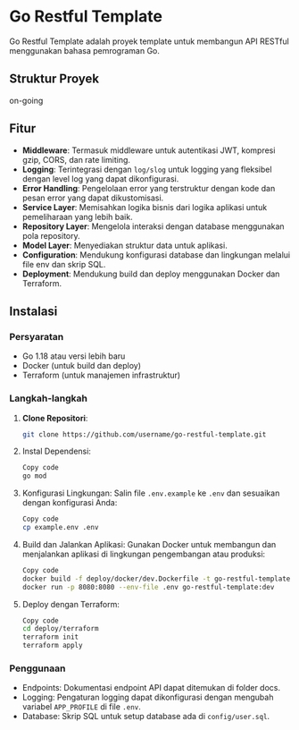 # Go Restful Template

Go Restful Template adalah proyek template untuk membangun API RESTful menggunakan bahasa pemrograman Go.

## Struktur Proyek

on-going


## Fitur

- **Middleware**: Termasuk middleware untuk autentikasi JWT, kompresi gzip, CORS, dan rate limiting.
- **Logging**: Terintegrasi dengan `log/slog` untuk logging yang fleksibel dengan level log yang dapat dikonfigurasi.
- **Error Handling**: Pengelolaan error yang terstruktur dengan kode dan pesan error yang dapat dikustomisasi.
- **Service Layer**: Memisahkan logika bisnis dari logika aplikasi untuk pemeliharaan yang lebih baik.
- **Repository Layer**: Mengelola interaksi dengan database menggunakan pola repository.
- **Model Layer**: Menyediakan struktur data untuk aplikasi.
- **Configuration**: Mendukung konfigurasi database dan lingkungan melalui file env dan skrip SQL.
- **Deployment**: Mendukung build dan deploy menggunakan Docker dan Terraform.

## Instalasi

### Persyaratan

- Go 1.18 atau versi lebih baru
- Docker (untuk build dan deploy)
- Terraform (untuk manajemen infrastruktur)

### Langkah-langkah

1. **Clone Repositori**: 
   ```bash
   git clone https://github.com/username/go-restful-template.git
2. Instal Dependensi:

    ```bash
    Copy code
    go mod 
    ```
3. Konfigurasi Lingkungan: Salin file `.env.example` ke `.env` dan sesuaikan dengan konfigurasi Anda:

    ```bash
    Copy code
    cp example.env .env
    ```
4. Build dan Jalankan Aplikasi: Gunakan Docker untuk membangun dan menjalankan aplikasi di lingkungan pengembangan atau produksi:

    ```bash
    Copy code
    docker build -f deploy/docker/dev.Dockerfile -t go-restful-template:dev .
    docker run -p 8080:8080 --env-file .env go-restful-template:dev
    ```
5. Deploy dengan Terraform:

    ```bash
    Copy code
    cd deploy/terraform
    terraform init
    terraform apply
    ```

### Penggunaan
- Endpoints: Dokumentasi endpoint API dapat ditemukan di folder docs.
- Logging: Pengaturan logging dapat dikonfigurasi dengan mengubah variabel `APP_PROFILE` di file `.env`.
- Database: Skrip SQL untuk setup database ada di `config/user.sql`.